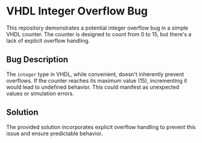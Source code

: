 # VHDL Integer Overflow Bug

This repository demonstrates a potential integer overflow bug in a simple VHDL counter.  The counter is designed to count from 0 to 15, but there's a lack of explicit overflow handling.

## Bug Description
The `integer` type in VHDL, while convenient, doesn't inherently prevent overflows. If the counter reaches its maximum value (15), incrementing it would lead to undefined behavior.  This could manifest as unexpected values or simulation errors.

## Solution
The provided solution incorporates explicit overflow handling to prevent this issue and ensure predictable behavior.